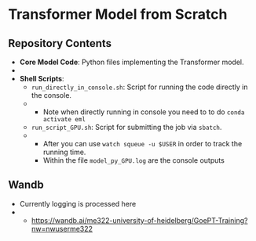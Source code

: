 # Transformer Model from Scratch

## Repository Contents
- **Core Model Code**: Python files implementing the Transformer model.
- 
- **Shell Scripts**:
  - `run_directly_in_console.sh`: Script for running the code directly in the console.
  - - Note when directly running in console you need to to do `conda activate eml`
  - `run_script_GPU.sh`: Script for submitting the job via `sbatch`.
  - - After you can use `watch squeue -u $USER` in order to track the running time.
    - Within the file `model_py_GPU.log` are the console outputs

## Wandb
- Currently logging is processed here
- - https://wandb.ai/me322-university-of-heidelberg/GoePT-Training?nw=nwuserme322
